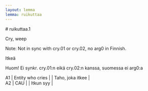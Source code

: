 ```yaml
---
layout: lemma
lemma: ruikuttaa
---
```


<div class="sense">
# <span class="sensename">ruikuttaa.1</span>

<span class="description">Cry, weep</span>

Note: Not in sync with cry.01 or cry.02, no arg0 in Finnish.

<span class="description">Itkeä</span>

Huom! Ei synkr. cry.01:n eikä cry.02:n kanssa, suomessa ei arg0:a

A1 | Entity who cries |   | Taho, joka itkee |  
A2 | CAU |   | Itkun syy |  

</div>

